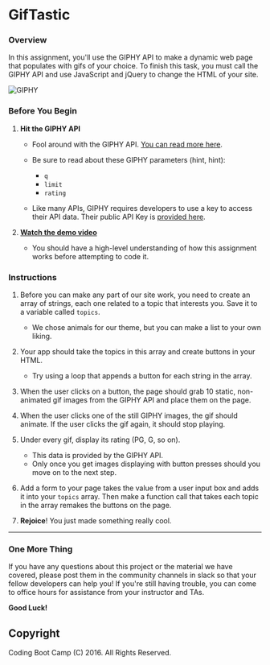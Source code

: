 # GifTastic

### Overview

In this assignment, you'll use the GIPHY API to make a dynamic web page that populates with gifs of your choice. To finish this task, you must call the GIPHY API and use JavaScript and jQuery to change the HTML of your site.

![GIPHY](1-giphy.jpg)

### Before You Begin

1. **Hit the GIPHY API**

   * Fool around with the GIPHY API. [You can read more here](https://github.com/Giphy).

   * Be sure to read about these GIPHY parameters (hint, hint): 

     * `q`
     * `limit`
     * `rating`

   * Like many APIs, GIPHY requires developers to use a key to access their API data. Their public API Key is [provided here](https://github.com/Giphy/GiphyAPI#overview). 

2. **[Watch the demo video](homework_demo.mov)**

   * You should have a high-level understanding of how this assignment works before attempting to code it.

### Instructions

1. Before you can make any part of our site work, you need to create an array of strings, each one related to a topic that interests you. Save it to a variable called `topics`. 

   * We chose animals for our theme, but you can make a list to your own liking.

2. Your app should take the topics in this array and create buttons in your HTML.

   * Try using a loop that appends a button for each string in the array.

3. When the user clicks on a button, the page should grab 10 static, non-animated gif images from the GIPHY API and place them on the page. 

4. When the user clicks one of the still GIPHY images, the gif should animate. If the user clicks the gif again, it should stop playing.

5. Under every gif, display its rating (PG, G, so on). 

   * This data is provided by the GIPHY API.
   * Only once you get images displaying with button presses should you move on to the next step.

6. Add a form to your page takes the value from a user input box and adds it into your `topics` array. Then make a function call that takes each topic in the array remakes the buttons on the page.

7. **Rejoice**! You just made something really cool.

- - -

### One More Thing

If you have any questions about this project or the material we have covered, please post them in the community channels in slack so that your fellow developers can help you! If you're still having trouble, you can come to office hours for assistance from your instructor and TAs.

**Good Luck!**

## Copyright

Coding Boot Camp (C) 2016. All Rights Reserved.